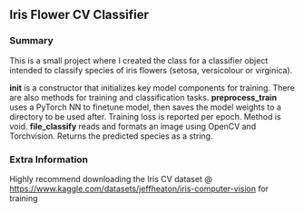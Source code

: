 ## Iris Flower CV Classifier

### Summary
This is a small project where I created the class for a classifier object intended to classify species of iris flowers (setosa, versicolour or virginica).

**init** is a constructor that initializes key model components for training. There are also methods for training and classification tasks.
**preprocess_train** uses a PyTorch NN to finetune model, then saves the model weights to a directory to be used after. Training loss is reported per epoch. Method is void.
**file_classify** reads and formats an image using OpenCV and Torchvision. Returns the predicted species as a string.

### Extra Information
Highly recommend downloading the Iris CV dataset @ https://www.kaggle.com/datasets/jeffheaton/iris-computer-vision for training
